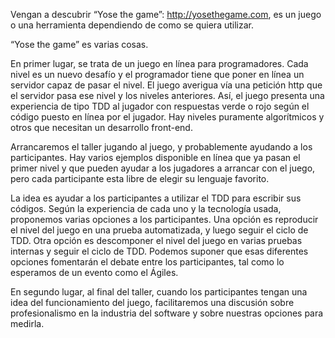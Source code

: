 Vengan a descubrir “Yose the game”: http://yosethegame.com, es un juego o una herramienta dependiendo de como se quiera utilizar.

“Yose the game” es varias cosas.

En primer lugar, se trata de un juego en línea para programadores. Cada nivel es un nuevo desafío y el programador tiene que poner en línea un servidor capaz de pasar el nivel. El juego averigua vía una petición http que el servidor pasa ese nivel y los niveles anteriores. Así, el juego presenta una experiencia de tipo TDD al jugador con respuestas verde o rojo según el código puesto en línea por el jugador. Hay niveles puramente algorítmicos y otros que necesitan un desarrollo front-end.

Arrancaremos el taller jugando al juego, y probablemente ayudando a los participantes. Hay varios ejemplos disponible en línea que ya pasan el primer nivel y que pueden ayudar a los jugadores a arrancar con el juego, pero cada participante esta libre de elegir su lenguaje favorito.

La idea es ayudar a los participantes a utilizar el TDD para escribir sus códigos. Según la experiencia de cada uno y la tecnología usada, proponemos varias opciones a los participantes. Una opción es reproducir el nivel del juego en una prueba automatizada, y luego seguir el ciclo de TDD. Otra opción es descomponer el nivel del juego en varias pruebas internas y seguir el ciclo de TDD. Podemos suponer que esas diferentes opciones fomentarán el debate entre los participantes, tal como lo esperamos de un evento como el Ágiles.

En segundo lugar, al final del taller, cuando los participantes tengan una idea del funcionamiento del juego, facilitaremos una discusión sobre profesionalismo en la industria del software y sobre nuestras opciones para medirla.
